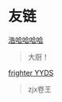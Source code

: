 # 友链

[浩哈哈哈哈](https://haohaha.cn/) 

> 大厨！

[frighter YYDS](https://fighteryyds.github.io/fy-blog/) 

> zjx卷王

  

